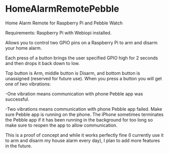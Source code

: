 HomeAlarmRemotePebble
=====================

Home Alarm Remote for Raspberry Pi and Pebble Watch

Requirements: Raspberry Pi with Webiopi installed. 

Allows you to control two GPIO pins on a Raspberry Pi to arm and disarm your home alarm. 

Each press of a button brings the user specified GPIO high for 2 seconds and then drops it back down to low. 

Top button is Arm, middle button is Disarm, and bottom button is unassigned (reserved for future use). When you press a button you will get one of two vibrations:

  -One vibration means communication with phone Pebble app was successful.

  -Two vibrations means communication with phone Pebble app failed. Make sure Pebble app is running on the phone. The       iPhone sometimes terminates the Pebble app if it has been running in the background for too long so make sure to reopen   the app to allow communication.

This is a proof of concept and while it works perfectly fine (I currently use it to arm and disarm my house alarm every day), I plan to add more features in the future.



